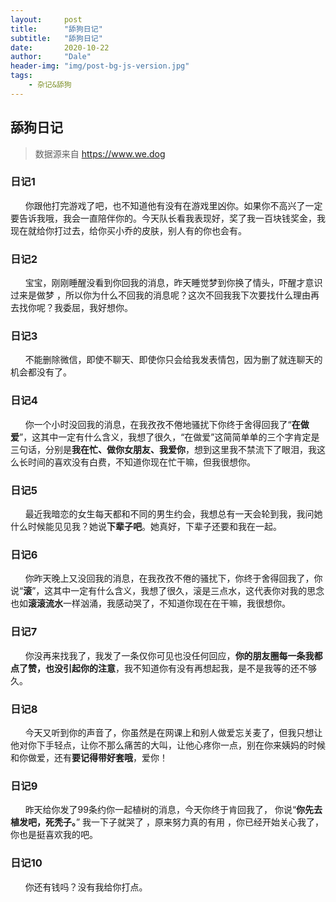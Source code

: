 ```yaml
---
layout:     post
title:      "舔狗日记"
subtitle:   "舔狗日记"
date:       2020-10-22
author:     "Dale"
header-img: "img/post-bg-js-version.jpg"
tags:
    - 杂记&舔狗 
---
```


## 舔狗日记
> 数据源来自 https://www.we.dog 

### 日记1
&#160;&#160; &#160; &#160;你跟他打完游戏了吧，也不知道他有没有在游戏里凶你。如果你不高兴了一定要告诉我哦，我会一直陪伴你的。今天队长看我表现好，奖了我一百块钱奖金，我现在就给你打过去，给你买小乔的皮肤，别人有的你也会有。

### 日记2
&#160;&#160; &#160; &#160;宝宝，刚刚睡醒没看到你回我的消息，昨天睡觉梦到你换了情头，吓醒才意识过来是做梦 ，所以你为什么不回我的消息呢？这次不回我我下次要找什么理由再去找你呢？我委屈，我好想你。

### 日记3
&#160;&#160; &#160; &#160;不能删除微信，即使不聊天、即使你只会给我发表情包，因为删了就连聊天的机会都没有了。

### 日记4
&#160;&#160; &#160; &#160;你一个小时没回我的消息，在我孜孜不倦地骚扰下你终于舍得回我了“**在做爱**”，这其中一定有什么含义，我想了很久，“在做爱”这简简单单的三个字肯定是三句话，分别是**我在忙、做你女朋友、我爱你**，想到这里我不禁流下了眼泪，我这么长时间的喜欢没有白费，不知道你现在忙干嘛，但我很想你。

### 日记5
&#160;&#160; &#160; &#160;最近我暗恋的女生每天都和不同的男生约会，我想总有一天会轮到我，我问她什么时候能见见我？她说**下辈子吧**。她真好，下辈子还要和我在一起。

### 日记6
&#160;&#160; &#160; &#160;你昨天晚上又没回我的消息，在我孜孜不倦的骚扰下，你终于舍得回我了，你说“**滚**”，这其中一定有什么含义，我想了很久，滚是三点水，这代表你对我的思念也如**滚滚流水**一样汹涌，我感动哭了，不知道你现在在干嘛，我很想你。

### 日记7
&#160;&#160; &#160; &#160;你没再来找我了，我发了一条仅你可见也没任何回应，**你的朋友圈每一条我都点了赞，也没引起你的注意**，我不知道你有没有再想起我，是不是我等的还不够久。

### 日记8
&#160;&#160; &#160; &#160;今天又听到你的声音了，你虽然是在网课上和别人做爱忘关麦了，但我只想让他对你下手轻点，让你不那么痛苦的大叫，让他心疼你一点，别在你来姨妈的时候和你做爱，还有**要记得带好套哦**，爱你！

### 日记9
&#160;&#160; &#160; &#160;昨天给你发了99条约你一起植树的消息，今天你终于肯回我了， 你说“**你先去植发吧，死秃子。**” 我一下子就哭了 ，原来努力真的有用 ，你已经开始关心我了，你也是挺喜欢我的吧。

### 日记10
&#160;&#160; &#160; &#160;你还有钱吗？没有我给你打点。

